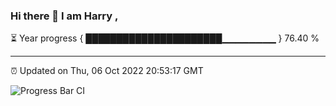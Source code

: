 ### Hi there 👋 I am Harry , 

⏳ Year progress { ██████████████████████▁▁▁▁▁▁▁▁ } 76.40 %

---

⏰ Updated on Thu, 06 Oct 2022 20:53:17 GMT

![Progress Bar CI](https://github.com/duykhang68/duykhang68/workflows/Progress%20Bar%20CI/badge.svg)
